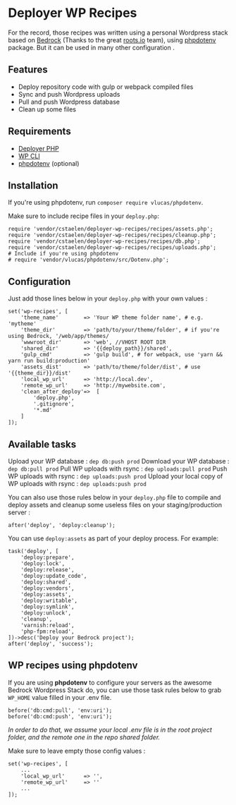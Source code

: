 # Deployer WP Recipes

For the record, those recipes was written using a personal Wordpress stack based on [Bedrock](https://roots.io/bedrock/) (Thanks to the great [roots.io](https://roots.io/) team), using [phpdotenv](https://github.com/vlucas/phpdotenv) package. But it can be used in many other configuration .

## Features
- Deploy repository code with gulp or webpack compiled files
- Sync and push Wordpress uploads
- Pull and push Wordpress database
- Clean up some files

## Requirements
- [Deployer PHP](http://deployer.org/)
- [WP CLI](https://wp-cli.org/)
- [phpdotenv](https://github.com/vlucas/phpdotenv) (optional)

## Installation

If you're using phpdotenv, run `composer require vlucas/phpdotenv`.

Make sure to include recipe files in your `deploy.php`:

    require 'vendor/cstaelen/deployer-wp-recipes/recipes/assets.php';
    require 'vendor/cstaelen/deployer-wp-recipes/recipes/cleanup.php';
    require 'vendor/cstaelen/deployer-wp-recipes/recipes/db.php';
    require 'vendor/cstaelen/deployer-wp-recipes/recipes/uploads.php';
    # Include if you're using phpdotenv
    # require 'vendor/vlucas/phpdotenv/src/Dotenv.php';

## Configuration

Just add those lines below in your `deploy.php` with your own values :

    set('wp-recipes', [
	    'theme_name'        => 'Your WP theme folder name', # e.g. 'mytheme'
	    'theme_dir'         => 'path/to/your/theme/folder', # if you're using Bedrock, '/web/app/themes/
	    'wwwroot_dir'       => 'web', //VHOST ROOT DIR
	    'shared_dir'        => '{{deploy_path}}/shared',
	    'gulp_cmd'          => 'gulp build', # for webpack, use 'yarn && yarn run build:production'
	    'assets_dist'       => 'path/to/theme/folder/dist', # use '{{theme_dir}}/dist'
	    'local_wp_url'      => 'http://local.dev',
	    'remote_wp_url'     => 'http://mywebsite.com',
	    'clean_after_deploy'=>  [
	        'deploy.php',
	        '.gitignore',
	        '*.md'
	    ]
    ]);

## Available tasks

Upload your WP database : `dep db:push prod`
Download your WP database : `dep db:pull prod`
Pull WP uploads with rsync : `dep uploads:pull prod`
Push WP uploads with rsync : `dep uploads:push prod`
Upload your local copy of WP uploads with rsync : `dep uploads:push prod`

You can also use those rules below in your `deploy.php` file to compile and deploy assets and cleanup some useless files on your staging/production server :

    after('deploy', 'deploy:cleanup');

You can use `deploy:assets` as part of your deploy process. For example:

    task('deploy', [
        'deploy:prepare',
        'deploy:lock',
        'deploy:release',
        'deploy:update_code',
        'deploy:shared',
        'deploy:vendors',
        'deploy:assets',
        'deploy:writable',
        'deploy:symlink',
        'deploy:unlock',
        'cleanup',
        'varnish:reload',
        'php-fpm:reload',
    ])->desc('Deploy your Bedrock project');
    after('deploy', 'success');

## WP recipes using phpdotenv

If you are using **phpdotenv** to configure your servers as the awesome Bedrock Wordpress Stack do, you can use those task rules below to grab `WP_HOME` value filled in your .env file.

    before('db:cmd:pull', 'env:uri');
    before('db:cmd:push', 'env:uri');

*In order to do that, we assume your local .env file is in the root project folder, and the remote one in the repo shared folder.*

Make sure to leave empty those config values :

    set('wp-recipes', [
   		...
   	    'local_wp_url'      => '',
   	    'remote_wp_url'     => ''
   	    ...
	]);
